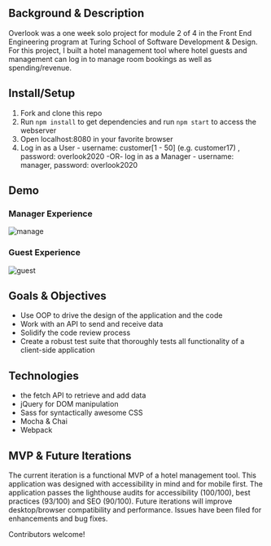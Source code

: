 ## Background & Description
Overlook was a one week solo project for module 2 of 4 in the Front End Engineering program at Turing School of Software Development & Design. For this project, I built a hotel management tool where hotel guests and management can log in to manage room bookings as well as spending/revenue.

## Install/Setup
1. Fork and clone this repo
2. Run `npm install` to get dependencies and run `npm start` to access the webserver
4. Open localhost:8080 in your favorite browser
5. Log in as a User - username: customer[1 - 50] (e.g. customer17) , password: overlook2020 -OR-
log in as a Manager - username: manager, password: overlook2020

## Demo
### Manager Experience
![manage](https://media.giphy.com/media/QuV9uBZzx6s90U3YMK/giphy.gif)

### Guest Experience
![guest](https://media.giphy.com/media/QX0h6aEEbLn8CLJ2fd/giphy.gif)

## Goals & Objectives
- Use OOP to drive the design of the application and the code
- Work with an API to send and receive data
- Solidify the code review process
- Create a robust test suite that thoroughly tests all functionality of a client-side application

## Technologies
- the fetch API to retrieve and add data
- jQuery for DOM manipulation
- Sass for syntactically awesome CSS
- Mocha & Chai
- Webpack

## MVP & Future Iterations
The current iteration is a functional MVP of a hotel management tool. This application was designed with accessibility in mind and for mobile first. The application passes the lighthouse audits for accessibility (100/100), best practices (93/100) and SEO (90/100). Future iterations will improve desktop/browser compatibility and performance. Issues have been filed for enhancements and bug fixes. 

Contributors welcome!
